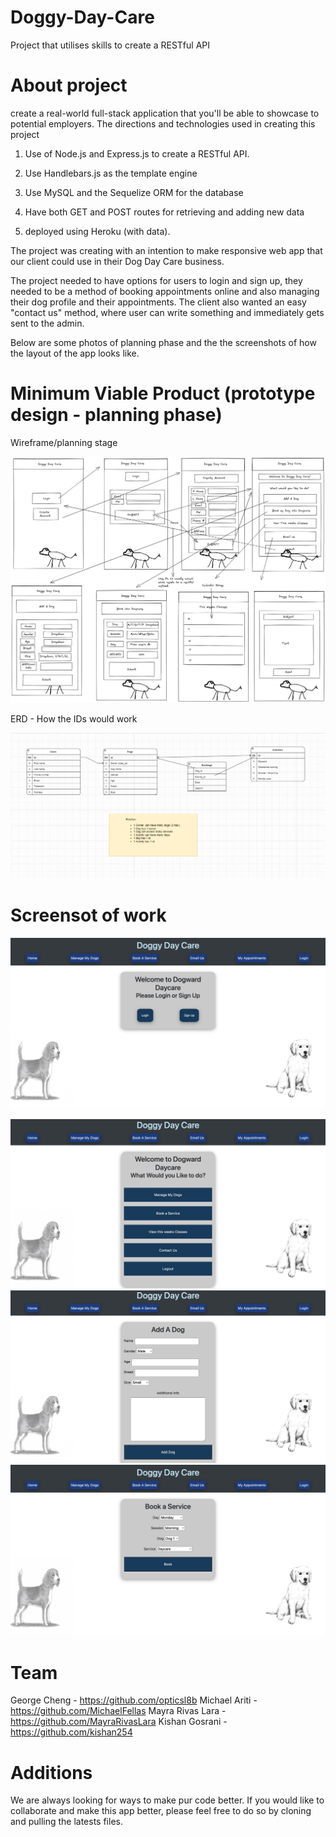 # Doggy-Day-Care
Project that utilises skills to create a RESTful API

# About project

create a real-world full-stack application that you'll be able to showcase to potential employers. The directions and technologies used in creating this project

1. Use of Node.js and Express.js to create a  RESTful API.

2. Use Handlebars.js as the template engine

3. Use MySQL and the Sequelize ORM for the database

4. Have both GET and POST routes for retrieving and adding new data

5. deployed using Heroku (with data).

The project was creating with an intention to make responsive web app that our client could use in their Dog Day Care business.

The project needed to have options for users to login and sign up, they needed to be a method of booking appointments online and also managing their dog profile and their appointments. The client also wanted an easy "contact us" method, where user can write something and immediately gets sent to the admin.

Below are some photos of planning phase and the the screenshots of how the layout of the app looks like.

# Minimum Viable Product (prototype design - planning phase)

Wireframe/planning stage

![one](assets/wireframe.png)

ERD - How the IDs would work

![two](assets/ERD.png)

# Screensot of work

![three](assets/homepage.png)

![four](assets/dashboard_one.png)
![five](assets/add_dog.png)
![six](assets/book_service.png)

# Team

George Cheng - https://github.com/opticsl8b
Michael Ariti - https://github.com/MichaelFellas
Mayra Rivas Lara - https://github.com/MayraRivasLara
Kishan Gosrani - https://github.com/kishan254


# Additions

We are always looking for ways to make pur code better. If you would like to collaborate and make this app better, please feel free to do so by cloning and pulling the latests files.

